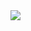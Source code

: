 <a href="https://portal.azure.com/#create/Microsoft.Template/uri/https%3A%2F%2Fraw.githubusercontent.com%2Flune-bleue%2FARMTemplateCustom%2Fmaster%2Fvm-diagnosisExt%2Fvm-diagnosisExt%2Fazuredeploy.json" target="_blank">
    <img src="http://azuredeploy.net/deploybutton.png"/>
</a>
